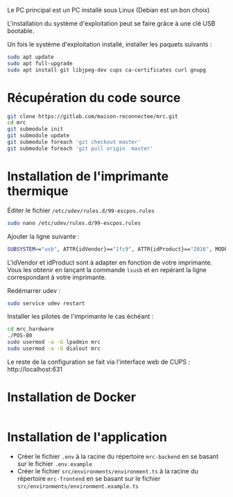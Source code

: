 Le PC principal est un PC installé sous Linux (Debian est un bon choix)

L'installation du système d'exploitation peut se faire grâce à une clé USB bootable.

Un fois le système d'exploitation installé, installer les paquets suivants :

```bash
sudo apt update
sudo apt full-upgrade
sudo apt install git libjpeg-dev cups ca-certificates curl gnupg
```

# Récupération du code source

```bash
git clone https://gitlab.com/maison-reconnectee/mrc.git
cd mrc
git submodule init
git submodule update
git submodule foreach 'git checkout master'
git submodule foreach 'git pull origin  master'
```

# Installation de l'imprimante thermique

Éditer le fichier `/etc/udev/rules.d/99-escpos.rules`

```bash
sudo nano /etc/udev/rules.d/99-escpos.rules
```

Ajouter la ligne suivante :

```bash
SUBSYSTEM=="usb", ATTR{idVendor}=="1fc9", ATTR{idProduct}=="2016", MODE="0666", GROUP="dialout"
```

L'idVendor et idProduct sont à adapter en fonction de votre imprimante. Vous les obtenir en lançant la commande `lsusb` et en repérant la ligne correspondant à votre imprimante.

Redémarrer udev :

```bash
sudo service udev restart
```

Installer les pilotes de l'imprimante le cas échéant :

```bash
cd mrc_hardware
./POS-80
sudo usermod -a -G lpadmin mrc
sudo usermod -a -G dialout mrc
```

Le reste de la configuration se fait via l'interface web de CUPS : http://localhost:631

# Installation de Docker

```bash
```

# Installation de l'application

- Créer le fichier `.env` à la racine du répertoire `mrc-backend` en se basant sur le fichier `.env.example`
- Créer le fichier `src/environments/environment.ts` à la racine du répertoire `mrc-frontend` en se basant sur le fichier `src/environments/environment.example.ts`

```bash


